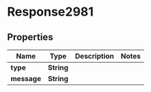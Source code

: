 
# Response2981

## Properties
Name | Type | Description | Notes
------------ | ------------- | ------------- | -------------
**type** | **String** |  | 
**message** | **String** |  | 



